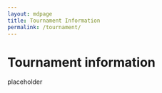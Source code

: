 ```yaml
---
layout: mdpage
title: Tournament Information
permalink: /tournament/
---
```


# Tournament information

placeholder
